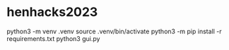 # henhacks2023


python3 -m venv .venv
source .venv/bin/activate
python3 -m pip install -r requirements.txt
python3 gui.py
